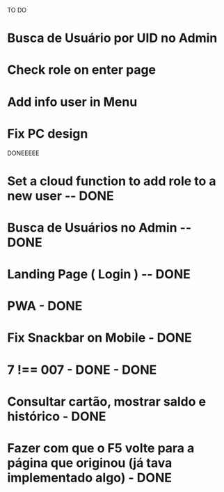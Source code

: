 TO DO
# Busca de Usuário por UID no Admin
# Check role on enter page
# Add info user in Menu
# Fix PC design


DONEEEEE
# Set a cloud function to add role to a new user -- DONE
# Busca de Usuários no Admin -- DONE 
# Landing Page ( Login ) -- DONE
# PWA - DONE
# Fix Snackbar on Mobile - DONE
# 7 !== 007 - DONE - DONE
# Consultar cartão, mostrar saldo e histórico - DONE
# Fazer com que o F5 volte para a página que originou (já tava implementado algo) - DONE